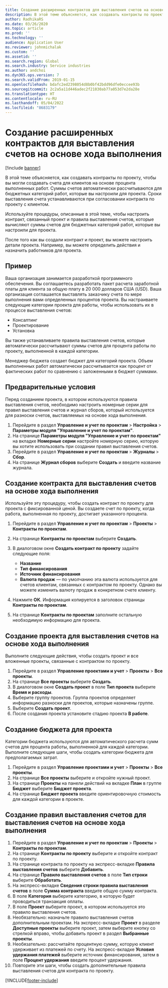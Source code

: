 ```yaml
---
title: Создание расширенных контрактов для выставления счетов на основе хода выполнения
description: В этой теме объясняется, как создавать контракты по проекту, чтобы вы могли создавать счета для клиентов на основе процента выполненных работ.
author: RadhikaRS
ms.date: 03/26/2020
ms.topic: article
ms.prod: ''
ms.technology: ''
audience: Application User
ms.reviewer: johnmichalak
ms.custom: ''
ms.assetid: ''
ms.search.region: Global
ms.search.industry: Service industries
ms.author: andchoi
ms.dyn365.ops.version: 7
ms.search.validFrom: 2019-01-15
ms.openlocfilehash: bdafc2ed2398054d8b0bf42bdd96dfe0eccee93b
ms.sourcegitcommit: 2c2a5a11d446adec2f21030ab77a053d7e2da28e
ms.translationtype: HT
ms.contentlocale: ru-RU
ms.lasthandoff: 05/04/2022
ms.locfileid: "8683179"
---
```

# <a name="create-advanced-contracts-for-billing-based-on-progress"></a>Создание расширенных контрактов для выставления счетов на основе хода выполнения
[!include [banner](../includes/banner.md)]

В этой теме объясняется, как создавать контракты по проекту, чтобы вы могли создавать счета для клиентов на основе процента выполненных работ. Суммы счетов автоматически рассчитываются для бюджетных категорий работ, которые вы настроили для проекта. Сроки выставления счета устанавливаются при согласовании контракта по проекту с клиентом.

Используйте процедуры, описанные в этой теме, чтобы настроить контракт, связанный проект и правила выставления счетов, которые вычисляют суммы счетов для бюджетных категорий работ, которые вы настроили для проекта.

После того как вы создали контракт и проект, вы можете настроить детали проекта. Например, вы можете определить действия и назначить работников для проекта.

## <a name="example"></a>Пример

Ваша организация занимается разработкой программного обеспечения. Вы соглашаетесь разработать пакет расчета заработной платы для клиента за общую плату в 20 000 долларов США (USD). Ваша организация соглашается выставлять заказчику счета по мере выполнения вами определенных процентов проекта. Вы настраиваете следующие категории проекта для работы, чтобы использовать их в процессе выставления счетов:

- Консалтинг
- Проектирование
- Установка

Вы также устанавливаете правила выставления счетов, которые автоматически рассчитывают суммы счетов для процента работы по проекту, выполненной в каждой категории.

Менеджер бюджета создает бюджет для категорий проекта. Объем выполненных работ автоматически рассчитывается как процент от фактических работ по сравнению с заложенными в бюджет суммами.

## <a name="prerequisites"></a>Предварительные условия

Перед созданием проекта, в котором используются правила выставления счетов, необходимо настроить номерные серии для правил выставления счетов и журнал сборов, который используется для разноски счетов, выставляемых на основе хода выполнения.

1. Перейдите в раздел **Управление и учет по проектам** \> **Настройка** \> **Параметры модуля "Управление и учет по проектам"**.
2. На странице **Параметры модуля "Управление и учет по проектам"** на вкладке **Номерные серии** настройте номерную серию, которую вы хотите использовать при создании правил выставления счетов.
3. Перейдите в раздел **Управление и учет по проектам** \> **Журналы** \> **Сбор**.
4. На странице **Журнал сборов** выберите **Создать** и введите название журнала.

## <a name="create-a-contract-for-progress-billings"></a>Создание контракта для выставления счетов на основе хода выполнения

Используйте эту процедуру, чтобы создать контракт по проекту для проекта с фиксированной ценой. Вы создаете счет по проекту, когда работа, выполненная по проекту, достигает указанного процента.

1. Перейдите в раздел **Управление и учет по проектам** \> **Проекты** \> **Контракты по проектам**.
2. На странице **Контракты по проектам** выберите **Создать**.
3. В диалоговом окне **Создать контракт по проекту** задайте следующие поля:

    - **Название**
    - **Тип финансирования**
    - **Источник финансирования**
    - **Валюта продаж** — по умолчанию эта валюта используется для счетов клиентам, связанных с контрактом по проекту. Однако вы можете изменить валюту продаж в конкретном счете клиенту.

4. Нажмите **ОК**. Информация копируется в заголовок страницы **Контракты по проектам**.
5. На странице **Контракты по проектам** заполните остальную необходимую информацию для проекта.

## <a name="create-a-project-for-progress-billings"></a>Создание проекта для выставления счетов на основе хода выполнения

Выполните следующие действия, чтобы создать проект и все вложенные проекты, связанные с контрактом по проекту.

1. Перейдите в раздел **Управление проектами и учет** \> **Проекты** \> **Все проекты**.
2. На странице **Все проекты** выберите **Создать**.
3. В диалоговом окне **Создать проект** в поле **Тип проекта** выберите **Время и расходы**.
4. Выберите группу проектов. Группа проектов определяет информацию разноски для проектов, которые назначены группе.
5. Выберите **Создать проект**.
6. После создания проекта установите стадию проекта **В работе**.

## <a name="create-a-budget-for-a-project"></a>Создание бюджета для проекта

Категории бюджета используются для автоматического расчета сумм счетов для процента работы, выполненной для каждой категории. Выполните следующие шаги, чтобы создать категории бюджета для предполагаемых затрат.

1. Перейдите в раздел **Управление проектами и учет** \> **Проекты** \> **Все проекты**.
2. На странице **Все проекты** выберите и откройте нужный проект.
3. На странице **Проекты** на панели действий на вкладке **План** в группе **Бюджет** выберите **Бюджет проекта**.
4. На странице **Бюджет проекта** введите ориентировочную стоимость для каждой категории в проекте.

## <a name="create-billing-rules-for-progress-billings"></a>Создание правил выставления счетов для выставления счетов на основе хода выполнения

1. Перейдите в раздел **Управление и учет по проектам** \> **Проекты** \> **Контракты по проектам**.
2. На странице **Контракты по проекту** выберите и откройте контракт по проекту.
3. На странице контракта по проекту на экспресс-вкладке **Правила выставления счетов** выберите **Добавить**.
4. На странице **Правило выставления счетов** в поле **Тип строки** выберите **Обработать**.
5. На экспресс-вкладке **Сведения строки правила выставления счетов** в поле **Сумма контракта** введите общую сумму контракта.
6. В поле **Категория** выберите категорию, в которую будет проводиться транзакция оплаты.
7. В поле **Проект** выберите проект, в котором используется это правило выставления счетов.
8. Необязательно: назначьте правило выставления счетов дополнительным проектам. На экспресс-вкладке **Проект** в разделе **Доступные проекты** выберите проект, затем выберите кнопку со стрелкой вправо, чтобы добавить проект в раздел **Выбранные проекты**.
9. Необязательно: рассчитайте процентную сумму, которую клиент удерживает из платежей по счету. На экспресс-вкладке **Условия удержания платежей** выберите источник финансирования, затем в поле **Процент удержания** введите процент удержания.
10. Повторите эти шаги, чтобы создать дополнительные правила выставления счетов для контракта по проекту.


[!INCLUDE[footer-include](../includes/footer-banner.md)]